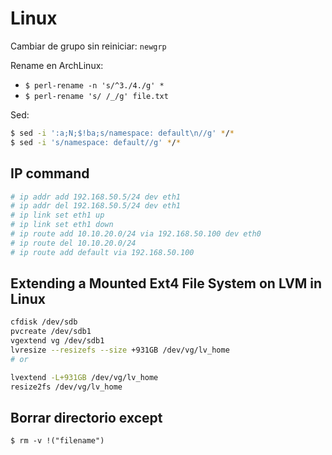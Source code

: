 # Linux

Cambiar de grupo sin reiniciar: `newgrp`

Rename en ArchLinux:
* `$ perl-rename -n 's/^3./4./g' *`
* `$ perl-rename 's/ /_/g' file.txt`

Sed:
```bash
$ sed -i ':a;N;$!ba;s/namespace: default\n//g' */*
$ sed -i 's/namespace: default//g' */*
```

## IP command

```bash
# ip addr add 192.168.50.5/24 dev eth1
# ip addr del 192.168.50.5/24 dev eth1
# ip link set eth1 up
# ip link set eth1 down
# ip route add 10.10.20.0/24 via 192.168.50.100 dev eth0
# ip route del 10.10.20.0/24
# ip route add default via 192.168.50.100
```

## Extending a Mounted Ext4 File System on LVM in Linux

```bash
cfdisk /dev/sdb
pvcreate /dev/sdb1
vgextend vg /dev/sdb1
lvresize --resizefs --size +931GB /dev/vg/lv_home
# or

lvextend -L+931GB /dev/vg/lv_home
resize2fs /dev/vg/lv_home
```

## Borrar directorio except
`$ rm -v !("filename")`
